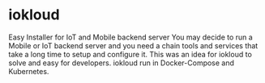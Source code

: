 # iokloud
Easy Installer for IoT and Mobile backend server
You may decide to run a Mobile or IoT backend server and you need a chain tools and services that take a long time to setup and configure it. This was an idea for iokloud to solve and easy for developers.
iokloud run in Docker-Compose and Kubernetes. 
